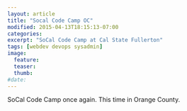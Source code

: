 ```yaml
---
layout: article
title: "Socal Code Camp OC"
modified: 2015-04-13T18:15:13-07:00
categories: 
excerpt: "SoCal Code Camp at Cal State Fullerton"
tags: [webdev devops sysadmin]
image:
  feature:
  teaser:
  thumb:
#date:
---
```

SoCal Code Camp once again. This time in Orange County.
